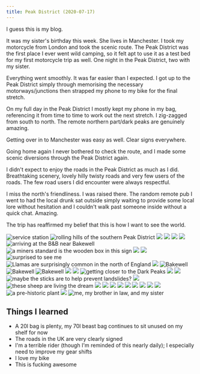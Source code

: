 ```yaml
---
title: Peak District (2020-07-17)
---
```


I guess this is my blog.

It was my sister's birthday this week. She lives in Manchester. I took my motorcycle from London and took the scenic
route. The Peak District was the first place I ever went wild camping, so it felt apt to use it as a test bed for my
first motorcycle trip as well. One night in the Peak District, two with my sister.

Everything went smoothly. It was far easier than I expected. I got up to the Peak District simply through memorising
the necessary motorways/junctions then strapped my phone to my bike for the final stretch.

On my full day in the Peak District I mostly kept my phone in my bag, referencing it from time to time to work out
the next stretch. I zig-zagged from south to north. The remote northern part/dark peaks are genuinely amazing.

Getting over in to Manchester was easy as well. Clear signs everywhere.

Going home again I never bothered to check the route, and I made some scenic diversions through the Peak District again.

I didn't expect to enjoy the roads in the Peak District as much as I did. Breathtaking scenery, lovely hilly twisty
roads and very few users of the roads. The few road users I did encounter were always respectful.

I miss the north's friendliness. I was raised there. The random remote pub I went to had the local drunk sat outside
simply waiting to provide some local lore without hesitation and I couldn't walk past someone inside without a quick
chat. Amazing.

The trip has reaffirmed my belief that this is how I want to see the world.

![service station](https://c54e80e7-fc58-48db-ac87-5fef67069a2d.s3.eu-west-2.amazonaws.com/2020-07-17+peak+district/2020-07-16+15.07.11.jpg)
![rolling hills of the southern Peak District](https://c54e80e7-fc58-48db-ac87-5fef67069a2d.s3.eu-west-2.amazonaws.com/2020-07-17+peak+district/2020-07-16+16.18.04.jpg)
![](https://c54e80e7-fc58-48db-ac87-5fef67069a2d.s3.eu-west-2.amazonaws.com/2020-07-17+peak+district/2020-07-16+16.18.38.jpg)
![](https://c54e80e7-fc58-48db-ac87-5fef67069a2d.s3.eu-west-2.amazonaws.com/2020-07-17+peak+district/2020-07-16+16.31.10.jpg)
![](https://c54e80e7-fc58-48db-ac87-5fef67069a2d.s3.eu-west-2.amazonaws.com/2020-07-17+peak+district/2020-07-16+16.39.41.jpg)
![](https://c54e80e7-fc58-48db-ac87-5fef67069a2d.s3.eu-west-2.amazonaws.com/2020-07-17+peak+district/2020-07-16+17.05.16.jpg)
![arriving at the B&B near Bakewell](https://c54e80e7-fc58-48db-ac87-5fef67069a2d.s3.eu-west-2.amazonaws.com/2020-07-17+peak+district/2020-07-16+17.16.12.jpg)
![a miners standard is the wooden box in this sign](https://c54e80e7-fc58-48db-ac87-5fef67069a2d.s3.eu-west-2.amazonaws.com/2020-07-17+peak+district/2020-07-16+20.58.55.jpg)
![](https://c54e80e7-fc58-48db-ac87-5fef67069a2d.s3.eu-west-2.amazonaws.com/2020-07-17+peak+district/2020-07-16+21.09.55.jpg)
![](https://c54e80e7-fc58-48db-ac87-5fef67069a2d.s3.eu-west-2.amazonaws.com/2020-07-17+peak+district/2020-07-16+21.10.13.jpg)
![surprised to see me](https://c54e80e7-fc58-48db-ac87-5fef67069a2d.s3.eu-west-2.amazonaws.com/2020-07-17+peak+district/2020-07-16+21.13.54.jpg)
![Llamas are surprisingly common in the north of England](https://c54e80e7-fc58-48db-ac87-5fef67069a2d.s3.eu-west-2.amazonaws.com/2020-07-17+peak+district/2020-07-17+10.46.27.jpg)
![](https://c54e80e7-fc58-48db-ac87-5fef67069a2d.s3.eu-west-2.amazonaws.com/2020-07-17+peak+district/2020-07-17+10.48.45.jpg)
![Bakewell](https://c54e80e7-fc58-48db-ac87-5fef67069a2d.s3.eu-west-2.amazonaws.com/2020-07-17+peak+district/2020-07-17+11.21.14.jpg)
![Bakewell](https://c54e80e7-fc58-48db-ac87-5fef67069a2d.s3.eu-west-2.amazonaws.com/2020-07-17+peak+district/2020-07-17+11.25.49.jpg)
![Bakewell](https://c54e80e7-fc58-48db-ac87-5fef67069a2d.s3.eu-west-2.amazonaws.com/2020-07-17+peak+district/2020-07-17+11.29.25.jpg)
![](https://c54e80e7-fc58-48db-ac87-5fef67069a2d.s3.eu-west-2.amazonaws.com/2020-07-17+peak+district/2020-07-17+13.05.30.jpg)
![](https://c54e80e7-fc58-48db-ac87-5fef67069a2d.s3.eu-west-2.amazonaws.com/2020-07-17+peak+district/2020-07-17+13.05.42.jpg)
![getting closer to the Dark Peaks](https://c54e80e7-fc58-48db-ac87-5fef67069a2d.s3.eu-west-2.amazonaws.com/2020-07-17+peak+district/2020-07-17+13.24.30.jpg)
![](https://c54e80e7-fc58-48db-ac87-5fef67069a2d.s3.eu-west-2.amazonaws.com/2020-07-17+peak+district/2020-07-17+13.24.44.jpg)
![](https://c54e80e7-fc58-48db-ac87-5fef67069a2d.s3.eu-west-2.amazonaws.com/2020-07-17+peak+district/2020-07-17+14.51.11.jpg)
![maybe the sticks are to help prevent landslides?](https://c54e80e7-fc58-48db-ac87-5fef67069a2d.s3.eu-west-2.amazonaws.com/2020-07-17+peak+district/2020-07-17+15.07.02.jpg)
![](https://c54e80e7-fc58-48db-ac87-5fef67069a2d.s3.eu-west-2.amazonaws.com/2020-07-17+peak+district/2020-07-17+15.16.58.jpg)
![these sheep are living the dream](https://c54e80e7-fc58-48db-ac87-5fef67069a2d.s3.eu-west-2.amazonaws.com/2020-07-17+peak+district/2020-07-17+15.17.24.jpg)
![](https://c54e80e7-fc58-48db-ac87-5fef67069a2d.s3.eu-west-2.amazonaws.com/2020-07-17+peak+district/2020-07-17+15.17.36.jpg)
![](https://c54e80e7-fc58-48db-ac87-5fef67069a2d.s3.eu-west-2.amazonaws.com/2020-07-17+peak+district/2020-07-17+15.55.20.jpg)
![](https://c54e80e7-fc58-48db-ac87-5fef67069a2d.s3.eu-west-2.amazonaws.com/2020-07-17+peak+district/2020-07-17+15.55.38.jpg)
![](https://c54e80e7-fc58-48db-ac87-5fef67069a2d.s3.eu-west-2.amazonaws.com/2020-07-17+peak+district/2020-07-17+15.55.54.jpg)
![](https://c54e80e7-fc58-48db-ac87-5fef67069a2d.s3.eu-west-2.amazonaws.com/2020-07-17+peak+district/2020-07-17+15.56.34.jpg)
![](https://c54e80e7-fc58-48db-ac87-5fef67069a2d.s3.eu-west-2.amazonaws.com/2020-07-17+peak+district/2020-07-17+15.57.03-1.jpg)
![](https://c54e80e7-fc58-48db-ac87-5fef67069a2d.s3.eu-west-2.amazonaws.com/2020-07-17+peak+district/2020-07-17+16.13.28.jpg)
![](https://c54e80e7-fc58-48db-ac87-5fef67069a2d.s3.eu-west-2.amazonaws.com/2020-07-17+peak+district/2020-07-17+16.14.38.jpg)
![](https://c54e80e7-fc58-48db-ac87-5fef67069a2d.s3.eu-west-2.amazonaws.com/2020-07-17+peak+district/2020-07-17+16.15.01.jpg)
![a pre-historic plant](https://c54e80e7-fc58-48db-ac87-5fef67069a2d.s3.eu-west-2.amazonaws.com/2020-07-17+peak+district/2020-07-19+10.22.45.jpg)
![](https://c54e80e7-fc58-48db-ac87-5fef67069a2d.s3.eu-west-2.amazonaws.com/2020-07-17+peak+district/2020-07-19+11.00.59.jpg)
![me, my brother in law, and my sister](https://c54e80e7-fc58-48db-ac87-5fef67069a2d.s3.eu-west-2.amazonaws.com/2020-07-17+peak+district/2020-07-19+13.18.41.jpg)

## Things I learned

- A 20l bag is plenty, my 70l beast bag continues to sit unused on my shelf for now
- The roads in the UK are very clearly signed
- I'm a terrible rider (though I'm reminded of this nearly daily); I especially need to improve my gear shifts
- I love my bike
- This is fucking awesome

